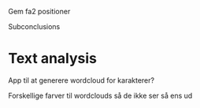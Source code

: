 Gem fa2 positioner 

Subconclusions

# Text analysis
App til at generere wordcloud for karakterer?

Forskellige farver til wordclouds så de ikke ser så ens ud

